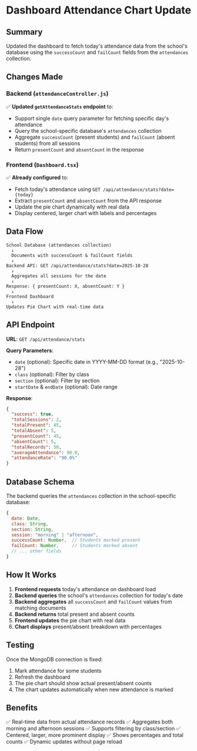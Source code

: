 # Dashboard Attendance Chart Update

## Summary
Updated the dashboard to fetch today's attendance data from the school's database using the `successCount` and `failCount` fields from the `attendances` collection.

## Changes Made

### Backend (`attendanceController.js`)
✅ **Updated `getAttendanceStats` endpoint** to:
- Support single `date` query parameter for fetching specific day's attendance
- Query the school-specific database's `attendances` collection
- Aggregate `successCount` (present students) and `failCount` (absent students) from all sessions
- Return `presentCount` and `absentCount` in the response

### Frontend (`Dashboard.tsx`)
✅ **Already configured** to:
- Fetch today's attendance using `GET /api/attendance/stats?date={today}`
- Extract `presentCount` and `absentCount` from the API response
- Update the pie chart dynamically with real data
- Display centered, larger chart with labels and percentages

## Data Flow

```
School Database (attendances collection)
  ↓
  Documents with successCount & failCount fields
  ↓
Backend API: GET /api/attendance/stats?date=2025-10-28
  ↓
  Aggregates all sessions for the date
  ↓
Response: { presentCount: X, absentCount: Y }
  ↓
Frontend Dashboard
  ↓
Updates Pie Chart with real-time data
```

## API Endpoint

**URL**: `GET /api/attendance/stats`

**Query Parameters**:
- `date` (optional): Specific date in YYYY-MM-DD format (e.g., "2025-10-28")
- `class` (optional): Filter by class
- `section` (optional): Filter by section
- `startDate` & `endDate` (optional): Date range

**Response**:
```json
{
  "success": true,
  "totalSessions": 2,
  "totalPresent": 45,
  "totalAbsent": 5,
  "presentCount": 45,
  "absentCount": 5,
  "totalRecords": 50,
  "averageAttendance": 90.0,
  "attendanceRate": "90.0%"
}
```

## Database Schema

The backend queries the `attendances` collection in the school-specific database:

```javascript
{
  date: Date,
  class: String,
  section: String,
  session: "morning" | "afternoon",
  successCount: Number,  // Students marked present
  failCount: Number,     // Students marked absent
  // ... other fields
}
```

## How It Works

1. **Frontend requests** today's attendance on dashboard load
2. **Backend queries** the school's `attendances` collection for today's date
3. **Backend aggregates** all `successCount` and `failCount` values from matching documents
4. **Backend returns** total present and absent counts
5. **Frontend updates** the pie chart with real data
6. **Chart displays** present/absent breakdown with percentages

## Testing

Once the MongoDB connection is fixed:

1. Mark attendance for some students
2. Refresh the dashboard
3. The pie chart should show actual present/absent counts
4. The chart updates automatically when new attendance is marked

## Benefits

✅ Real-time data from actual attendance records
✅ Aggregates both morning and afternoon sessions
✅ Supports filtering by class/section
✅ Centered, larger, more prominent display
✅ Shows percentages and total counts
✅ Dynamic updates without page reload
